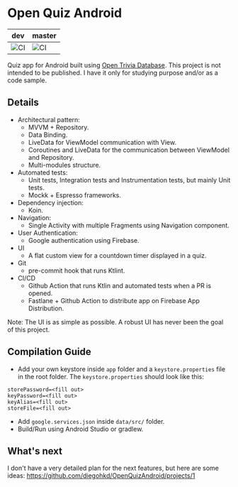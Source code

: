 # Open Quiz Android

| dev | master |
|-----|--------|
| ![CI](https://github.com/diegohkd/OpenQuizAndroid/workflows/CI/badge.svg?branch=dev) | ![CI](https://github.com/diegohkd/OpenQuizAndroid/workflows/CI/badge.svg?branch=master) |

Quiz app for Android built using [Open Trivia Database](https://opentdb.com/).
This project is not intended to be published. I have it only for studying purpose and/or as a code sample.

## Details
- Architectural pattern:
    - MVVM + Repository.
    - Data Binding.
    - LiveData for ViewModel communication with View.
    - Coroutines and LiveData for the communication between ViewModel and Repository.
    - Multi-modules structure.
- Automated tests:
    - Unit tests, Integration tests and Instrumentation tests, but mainly Unit tests.
    - Mockk + Espresso frameworks.
- Dependency injection:
    - Koin.
- Navigation:
    - Single Activity with multiple Fragments using Navigation component. 
- User Authentication:
    - Google authentication using Firebase.
- UI
    - A flat custom view for a countdown timer displayed in a quiz.     
- Git
    - pre-commit hook that runs Ktlint. 
- CI/CD
    - Github Action that runs Ktlin and automated tests when a PR is opened.
    - Fastlane + Github Action to distribute app on Firebase App Distribution.

Note: The UI is as simple as possible. A robust UI has never been the goal of this project.

## Compilation Guide
- Add your own keystore inside `app` folder and a `keystore.properties` file in the root folder. The `keystore.properties` should look like this:
```
storePassword=<fill out>
keyPassword=<fill out>
keyAlias=<fill out>
storeFile=<fill out>
```
- Add `google.services.json` inside `data/src/` folder.
- Build/Run using Android Studio or gradlew.

## What's next
I don't have a very detailed plan for the next features, but here are some ideas:
https://github.com/diegohkd/OpenQuizAndroid/projects/1

